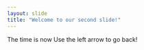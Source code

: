 ```yaml
---
layout: slide
title: "Welcome to our second slide!"
---
```

The time is now
Use the left arrow to go back!